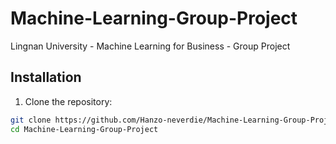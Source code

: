 # Machine-Learning-Group-Project
Lingnan University - Machine Learning for Business - Group Project 

## Installation
1. Clone the repository:
```bash
git clone https://github.com/Hanzo-neverdie/Machine-Learning-Group-Project.git
cd Machine-Learning-Group-Project
```

